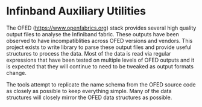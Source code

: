# Infinband Auxiliary Utilities

The OFED (https://www.openfabrics.org) stack provides several high quality output files to analyse the Infiniband fabric. These outputs have been observed to have incompatiblities across OFED versions and vendors. This project exists to write library to parse these output files and provide useful structures to process the data. Most of the data is read via regular expressions that have been tested on multiple levels of OFED outputs and it is expected that they will continue to need to be tweaked as output formats change.

The tools attempt to replicate the name schema from the OFED source code as closely as possible to keep everything simple. Many of the data structures will closely mirror the OFED data structures as possible.
